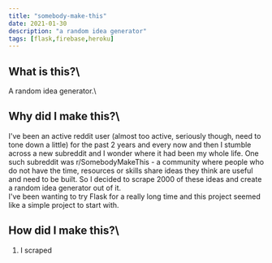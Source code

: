```yaml
---
title: "somebody-make-this"
date: 2021-01-30
description: "a random idea generator"
tags: [flask,firebase,heroku]
---
```

## What is this?\
A random idea generator.\

## Why did I make this?\
I've been an active reddit user (almost too active, seriously though, need to tone down a little) for the past 2 years
and every now and then I stumble across a new subreddit and I wonder where it had been my whole life. One such subreddit was r/SomebodyMakeThis - a community where people 
who do not have the time, resources or skills share ideas they think are useful and need to be built. So I decided to scrape 2000 of these ideas and create a random idea generator out of it.\
I've been wanting to try Flask for a really long time and this project seemed like a simple project to start with.

## How did I make this?\
1. I scraped 
